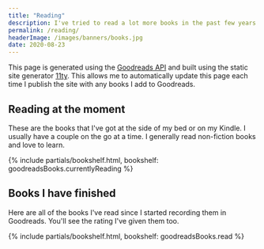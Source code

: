 ```yaml
---
title: "Reading"
description: I've tried to read a lot more books in the past few years and redeveloped my love of reading. Take a look at the books on my bookshelf and see what I've read and am currently reading.
permalink: /reading/
headerImage: /images/banners/books.jpg
date: 2020-08-23
---
```


This page is generated using the [Goodreads API](https://www.goodreads.com/api) and built using the static site generator [11ty](https://www.11ty.dev/). This allows me to automatically update this page each time I publish the site with any books I add to Goodreads.

## Reading at the moment

These are the books that I've got at the side of my bed or on my Kindle. I usually have a couple on the go at a time. I generally read non-fiction books and love to learn.

{% include partials/bookshelf.html, bookshelf: goodreadsBooks.currentlyReading %}

## Books I have finished

Here are all of the books I've read since I started recording them in Goodreads. You'll see the rating I've given them too.

{% include partials/bookshelf.html, bookshelf: goodreadsBooks.read %}

